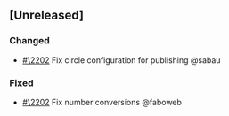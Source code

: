 ## [Unreleased]

### Changed

- [#\2202](https://github.com/cosmos/voyager/pull/2202) Fix circle configuration for publishing @sabau

### Fixed

- [#\2202](https://github.com/cosmos/voyager/issues/2202) Fix number conversions @faboweb

